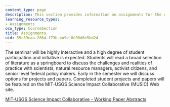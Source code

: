 ```yaml
---
content_type: page
description: This section provides information on assignments for the course.
learning_resource_types:
- Assignments
ocw_type: CourseSection
title: Assignments
uid: 55c39caa-2864-f73b-ea9e-8c98d6e5bd24
---
```


The seminar will be highly interactive and a high degree of student participation and initiative is expected. Students will read a broad selection of literature as a springboard to discuss the challenges and realities of practice with scientists, natural resource managers, activist citizens, and senior level federal policy makers. Early in the semester we will discuss options for projects and papers. Completed student projects and papers will be featured on the MIT-USGS Science Impact Collaborative (MUSIC) Web site.

[MIT-USGS Science Impact Collaborative - Working Paper Abstracts](http://dusp.mit.edu/epp/project/mit-science-impact-collaborative)